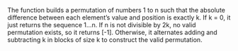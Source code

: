 The function builds a permutation of numbers 1 to n such that the absolute difference between each element’s value and position is exactly k. 
If k = 0, it just returns the sequence 1…n. If n is not divisible by 2k, no valid permutation exists, so it returns [-1]. 
Otherwise, it alternates adding and subtracting k in blocks of size k to construct the valid permutation.